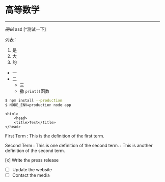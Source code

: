 # 高等数学
***
~~*测试*~~
asd [^测试一下]

列表：
1. 是
2. 大
3. 的

* 一
* 二
  - 三
  - 撒
`print()`函数
```sh
$ npm install --production
$ NODE_ENV=production node app
```

    <html>
        <head>
        <title>Test</title>
    </head>

First Term
: This is the definition of the first term.

Second Term
: This is one definition of the second term.
: This is another definition of the second term.

 [x] Write the press release
- [ ] Update the website
- [ ] Contact the media